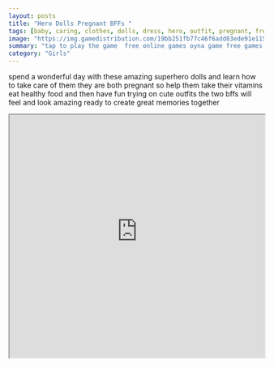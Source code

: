 ```yaml
---
layout: posts
title: "Hero Dolls Pregnant BFFs "
tags: [baby, caring, clothes, dolls, dress, hero, outfit, pregnant, free, online, games, oyna, game, free, games, play, play, games]
image: "https://img.gamedistribution.com/19bb251fb77c46f6add83ede91e11541.jpg"
summary: "tap to play the game  free online games oyna game free games play play games"
category: "Girls"
---
```


spend a wonderful day with these amazing superhero dolls and learn how to take care of them they are both pregnant so help them take their vitamins eat healthy food and then have fun trying on cute outfits the two bffs will feel and look amazing ready to create great memories together

<iframe width="100%" height="480px;" src="https://html5.gamedistribution.com/19bb251fb77c46f6add83ede91e11541/"></iframe>